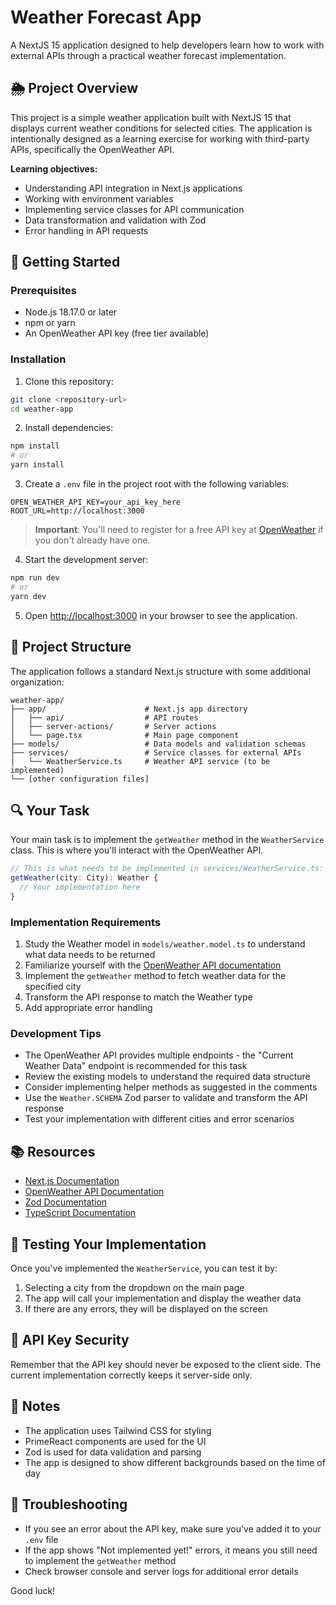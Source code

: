 # Weather Forecast App

A NextJS 15 application designed to help developers learn how to work with external APIs through a practical weather forecast implementation.

## 🌦️ Project Overview

This project is a simple weather application built with NextJS 15 that displays current weather conditions for selected cities. The application is intentionally designed as a learning exercise for working with third-party APIs, specifically the OpenWeather API.

**Learning objectives:**

- Understanding API integration in Next.js applications
- Working with environment variables
- Implementing service classes for API communication
- Data transformation and validation with Zod
- Error handling in API requests

## 🚀 Getting Started

### Prerequisites

- Node.js 18.17.0 or later
- npm or yarn
- An OpenWeather API key (free tier available)

### Installation

1. Clone this repository:

```bash
git clone <repository-url>
cd weather-app
```

2. Install dependencies:

```bash
npm install
# or
yarn install
```

3. Create a `.env` file in the project root with the following variables:

```
OPEN_WEATHER_API_KEY=your_api_key_here
ROOT_URL=http://localhost:3000
```

> **Important**: You'll need to register for a free API key at [OpenWeather](https://openweathermap.org/api) if you don't already have one.

4. Start the development server:

```bash
npm run dev
# or
yarn dev
```

5. Open [http://localhost:3000](http://localhost:3000) in your browser to see the application.

## 🧩 Project Structure

The application follows a standard Next.js structure with some additional organization:

```
weather-app/
├── app/                      # Next.js app directory
│   ├── api/                  # API routes
│   ├── server-actions/       # Server actions
│   └── page.tsx              # Main page component
├── models/                   # Data models and validation schemas
├── services/                 # Service classes for external APIs
│   └── WeatherService.ts     # Weather API service (to be implemented)
└── [other configuration files]
```

## 🔍 Your Task

Your main task is to implement the `getWeather` method in the `WeatherService` class. This is where you'll interact with the OpenWeather API.

```typescript
// This is what needs to be implemented in services/WeatherService.ts:
getWeather(city: City): Weather {
  // Your implementation here
}
```

### Implementation Requirements

1. Study the Weather model in `models/weather.model.ts` to understand what data needs to be returned
2. Familiarize yourself with the [OpenWeather API documentation](https://openweathermap.org/api)
3. Implement the `getWeather` method to fetch weather data for the specified city
4. Transform the API response to match the Weather type
5. Add appropriate error handling

### Development Tips

- The OpenWeather API provides multiple endpoints - the "Current Weather Data" endpoint is recommended for this task
- Review the existing models to understand the required data structure
- Consider implementing helper methods as suggested in the comments
- Use the `Weather.SCHEMA` Zod parser to validate and transform the API response
- Test your implementation with different cities and error scenarios

## 📚 Resources

- [Next.js Documentation](https://nextjs.org/docs)
- [OpenWeather API Documentation](https://openweathermap.org/api)
- [Zod Documentation](https://zod.dev/)
- [TypeScript Documentation](https://www.typescriptlang.org/docs/)

## 🧪 Testing Your Implementation

Once you've implemented the `WeatherService`, you can test it by:

1. Selecting a city from the dropdown on the main page
2. The app will call your implementation and display the weather data
3. If there are any errors, they will be displayed on the screen

## 🔑 API Key Security

Remember that the API key should never be exposed to the client side. The current implementation correctly keeps it server-side only.

## 📝 Notes

- The application uses Tailwind CSS for styling
- PrimeReact components are used for the UI
- Zod is used for data validation and parsing
- The app is designed to show different backgrounds based on the time of day

## 🚧 Troubleshooting

- If you see an error about the API key, make sure you've added it to your `.env` file
- If the app shows "Not implemented yet!" errors, it means you still need to implement the `getWeather` method
- Check browser console and server logs for additional error details

Good luck!
